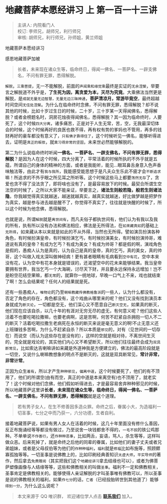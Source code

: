 # 地藏菩萨本愿经讲习 上 第一百一十三讲

> 主讲人: 内院看门人 <br />
> 校订: 李师兄，胡师兄，利行师兄 <br />
> 审核: 胡师兄，利行师兄，孙师姐，黄兰师姐 <br />

地藏菩萨本愿经讲习

感恩地藏菩萨加被

> 长者，未来现在诸众生等，临命终日，得闻一佛名、一菩萨名、一辟支佛名，不问有罪无罪，悉得解脱。

`解脱`，`三乘菩提`，无一不能解脱，前面的`声闻乘和缘觉乘`最终是实证的`无余涅槃`，举要言之解脱道不外乎是，**了生死为因，离贪爱为本，灭尽为究竟**。大乘佛法当然更是解脱，是`成就无量无边智慧，无量无边三昧神通`，**菩萨清凉月，常游毕竟空**，最终超越时间空间`无住处涅槃`。为什么在临命终时念佛，不问有罪无罪，悉得解脱？却不说其他的时候，比如十岁过生日的时候，二十岁，三十岁某一天得闻佛名，悉得解脱？或者金榜题名时，洞房花烛夜得闻佛名，悉得解脱？其一因为临命终时，人要死了，这个时候`四大分离`，诸多痛苦，正是对于人生无常，苦，空，无我最深切体会的时候，这个时候再好的良医也救不得，再有权有势的爹妈也不管用，再多的钱财再好的豪车都没有意义了，`只有佛才靠得住了`，这个时候听见一佛名，能够听得进去，证明是`真正的皈依`，就`熏习得非常的坚固`，未来世必然能够解脱的。

第二为什么说临命终时听闻**一佛名、一菩萨名、一辟支佛名，不问有罪无罪，悉得解脱**？是因为人在这个时候，四大分离了，平常活着的时候所执的不外乎就是五蕴，所谓自己的身体的精神的方面，或者是我能听，能见...眼耳鼻舌身意入色声香味触法等，由此才有`我与我所`，我能感受能思想于是凡夫众生乐此不疲才会`不断追求`嘛！所追求的不外乎眼之所见耳之所听等。这个时候这些马上都要`荡然无存`了，贪爱也贪不得了没法贪了，即将啥也没有了，是最容易放下的时候。最契合所谓生空法空的时候了，之所以大家不能亲证，举要言之，**诸法生则般若隐，般若生则诸法隐**，你我越觉得真实就越迷，越迷就越真实，越真实就越迷，好比做梦越是把梦作为真实，越是参与进去越是醒不了，你觉得不真实了，往往就是快醒的时候了，所以这个时候为他念佛，悉得解脱。

也就是说，所谓`解脱`就是`离世间有`，而凡夫俗子都执世间有，他们认为有我以及我的所有，执有所以没有办法和佛法相应，佛法是无所得法，在`如来藏真如`的基础上`无所得`，如来藏从本以来就是如此的不从外得，当然也无所得。譬如演员扮演各种角色，有时候扮演皇帝，有时候扮演乞丐，有时候扮演美女，有时候扮演帅哥，难道说有真的皇帝？有成为乞丐？有成为美女？有成为帅哥？都是假的啊，演戏角色是假的，愚痴人认为是真的，认为自己是真的皇帝，真的乞丐，真的美女，真的帅哥，这个叫做入戏太深叫做神经病！更有甚者眼睛有毛病看到`空中有花`，空中本来没有花，认为空中有花本身就是错误的，还渴望空中的花未来能够结果。我当皇帝要拥有世界，我当乞丐一个大海碗，讨尽天下财，并且要永远保持永远增加！岂不是盼空花结空果嘛，都`无常`的，就算你一统地球，早晚一口气上不来，戏也就结束了啊！怎么会结果呢？任何人的结果就是死。

还有一些愚痴人，`唯物论`的乃至`喇嘛教藏传佛教格鲁派`的一些人，认为什么都没有，否定了角色的存在，角色都没有，这个戏曲从哪里来的呢？他们又没有找到演员本身就成为`断灭论`，一切都是空无，他们深心又不愿意自己`断灭空无`，如果真的断灭，他们现在应该自杀，以几十年的有涯对无穷无尽的虚无，有何意义呢？他们这些人活着不也要吃喝拉撒嘛，也要老病啊，这是苦啊，何苦不赶紧自杀拥抱一切人不二的断灭？活着吃喝拉撒生老病死在永恒的断灭来说是毫无意义的啊!不止无意义还上班赚钱多苦啊，为什么不赶紧自杀？所以本质是`邪见`的，对有（见世间的一切存在）而说空（而认为这些存在是没有的），这样的空就是相对待，不离世间生灭的，完全就是戏论的，其实他们内心又不希望断灭，所以他们往往最终会成为`双具断常见`，比如索达吉喇嘛讲如来藏是外道神我是方便建立的，佛法的最高阶段就是一切空，又说什么喇嘛教想象的明点不是断灭的，这就是双具断常见，**常计非常，非常计常**。

正因为众生`着有`，所以才产生`种种邪见`，`偏离中道`，这个时候要死了，他们的有不顶用了，他们的所谓空(由有而空，真正的中道是本来离空有)也不顶用了，就老实了！这个时候对他们念佛，他们假如听得进去，才是最容易舍弃种种邪见的时候，所以地藏菩萨这里讲**长者，未来现在诸众生等，临命终日，得闻一佛名、一菩萨名、一辟支佛名，不问有罪无罪，悉得解脱**就是这个道理。

> 若有男子女人，在生不修善因多造众罪。命终之后，眷属小大，为造福利一切圣事，七分之中而乃获一，六分功德，生者自利。

接着地藏菩萨说，如果有男人女人在活着的时候，这几十年里面没有修什么善因，反正布施诵经等等都没有做过，乃至说舍一块钱都舍不得的，`一毛不拔`的铁公鸡那种。不单单说`不作善行`，还`作种种恶事`，比如两舌，妄语，骂人，杀生等等，这样叫做众恶。后来死掉了，就是命终之后他的同辈的眷属，比如他们的妻子丈夫或者兄弟姐妹，或者是父母叔伯等为他们的`作种种福利`，`福利`就是`修福`比如布施等，照顾鳏寡孤独等等。一切圣事是说佛教上的，比如印刷经典善知识`太虚大师`，`平实导师`的著作，然后拿去`免费赠阅`（其实把我们这个`地藏经讲习`拿去结缘也可以），或者为佛菩萨塑像画像与人结缘等等，这些和佛教相关的叫做`圣事`。福利不一定和佛教相关，圣事肯定是佛教相关的。能够使得人亲证解脱的才叫圣事唯有佛教可以，所以圣事是说的佛教相关的福利，如果`作七分`的话，`亡者`（已经投胎转世到其他道了）能够`得到一分`，为什么这么说呢？

> 本文来源于 QQ 唯识群， 欢迎诸位学人点击 **[联系我们](https://mp.weixin.qq.com/s/lZCfWjmLjgNR165Tx4_bCQ)** 加入。
